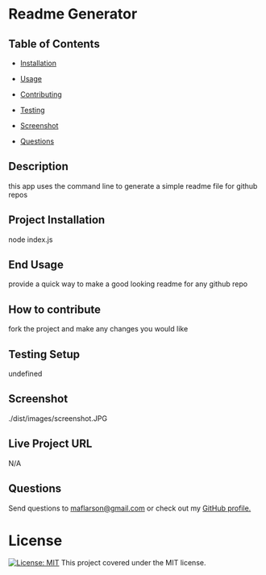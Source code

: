 
# Readme Generator


## Table of Contents

* [Installation](#installation)

* [Usage](#usage)

* [Contributing](#contributing)

* [Testing](#testing)

* [Screenshot](#screenshot)

* [Questions](#questions)


## Description

this app uses the command line to generate a simple readme file for github repos

## Project Installation

node index.js


## End Usage

provide a quick way to make a good looking readme for any github repo


## How to contribute

fork the project and make any changes you would like


## Testing Setup

undefined


## Screenshot

./dist/images/screenshot.JPG


## Live Project URL

N/A
        


## Questions

Send questions to maflarson@gmail.com or check out my [GitHub profile.](www.github.com/https://github.com/mjlars/project09)


# License

[![License: MIT](https://img.shields.io/badge/License-MIT-yellow.svg)](https://opensource.org/licenses/MIT) This project covered under the MIT license.
